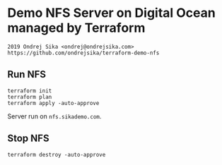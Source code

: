 # Demo NFS Server on Digital Ocean managed by Terraform

    2019 Ondrej Sika <ondrej@ondrejsika.com>
    https://github.com/ondrejsika/terraform-demo-nfs

## Run NFS

```
terraform init
terraform plan
terraform apply -auto-approve
```

Server run on `nfs.sikademo.com`.


## Stop NFS

```
terraform destroy -auto-approve
```
